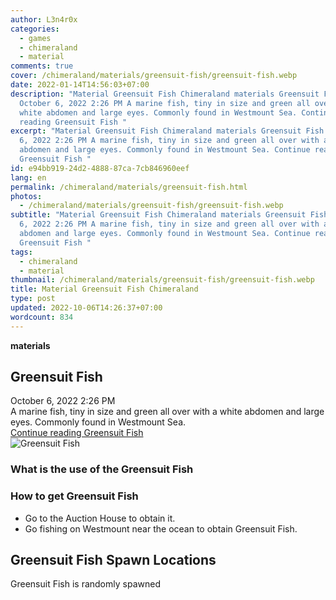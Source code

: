 ```yaml
---
author: L3n4r0x
categories:
  - games
  - chimeraland
  - material
comments: true
cover: /chimeraland/materials/greensuit-fish/greensuit-fish.webp
date: 2022-01-14T14:56:03+07:00
description: "Material Greensuit Fish Chimeraland materials Greensuit Fish
  October 6, 2022 2:26 PM A marine fish, tiny in size and green all over with a
  white abdomen and large eyes. Commonly found in Westmount Sea. Continue
  reading Greensuit Fish "
excerpt: "Material Greensuit Fish Chimeraland materials Greensuit Fish October
  6, 2022 2:26 PM A marine fish, tiny in size and green all over with a white
  abdomen and large eyes. Commonly found in Westmount Sea. Continue reading
  Greensuit Fish "
id: e94bb919-24d2-4888-87ca-7cb846960eef
lang: en
permalink: /chimeraland/materials/greensuit-fish.html
photos:
  - /chimeraland/materials/greensuit-fish/greensuit-fish.webp
subtitle: "Material Greensuit Fish Chimeraland materials Greensuit Fish October
  6, 2022 2:26 PM A marine fish, tiny in size and green all over with a white
  abdomen and large eyes. Commonly found in Westmount Sea. Continue reading
  Greensuit Fish "
tags:
  - chimeraland
  - material
thumbnail: /chimeraland/materials/greensuit-fish/greensuit-fish.webp
title: Material Greensuit Fish Chimeraland
type: post
updated: 2022-10-06T14:26:37+07:00
wordcount: 834
---
```


<link
  rel="stylesheet"
  href="https://rawcdn.githack.com/dimaslanjaka/Web-Manajemen/870a349/css/bootstrap-5-3-0-alpha3-wrapper.css"
/>
<section id="bootstrap-wrapper">
  <div data-bs-theme="dark">
    <div
      class="row g-0 border rounded overflow-hidden flex-md-row mb-4 shadow-sm position-relative bg-dark text-light"
    >
      <div class="col p-4 d-flex flex-column position-static">
        <strong class="d-inline-block mb-2 text-success">materials</strong>
        <h2 class="mb-0">Greensuit Fish</h2>
        <div class="mb-1 text-muted">October 6, 2022 2:26 PM</div>
        <div class="mb-2 border p-1">
          A marine fish, tiny in size and green all over with a white abdomen
          and large eyes. Commonly found in Westmount Sea.
        </div>
        <a
          href="/chimeraland/materials/greensuit-fish.html"
          class="stretched-link d-none text-primary"
          >Continue reading Greensuit Fish</a
        >
      </div>
      <div class="col-auto d-none d-md-block d-lg-block">
        <img
          src="https://www.webmanajemen.com/chimeraland/materials/greensuit-fish/greensuit-fish.webp"
          alt="Greensuit Fish"
        />
      </div>
    </div>
    <div class="row">
      <div class="col-lg-6 col-12 mb-2">
        <div class="card">
          <div class="card-body">
            <h3 class="card-title">What is the use of the Greensuit Fish</h3>
            <div class="card-text"><ul></ul></div>
          </div>
        </div>
      </div>
      <div class="col-lg-6 col-12 mb-2">
        <div class="card">
          <div class="card-body">
            <h3 class="card-title">How to get Greensuit Fish</h3>
            <div class="card-text">
              <ul>
                <li>Go to the Auction House to obtain it.</li>
                <li>
                  Go fishing on Westmount near the ocean to obtain Greensuit
                  Fish.
                </li>
              </ul>
            </div>
          </div>
        </div>
      </div>
      <div class="col-12 mb-2">
        <h2>Greensuit Fish Spawn Locations</h2>
        <p>Greensuit Fish is randomly spawned</p>
      </div>
    </div>
  </div>
</section>